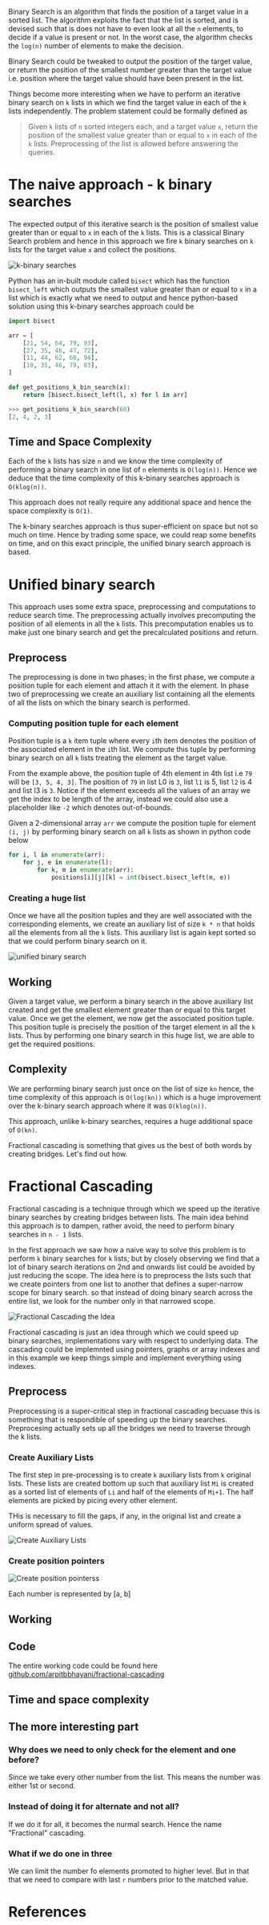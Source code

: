 Binary Search is an algorithm that finds the position of a target value in a sorted list. The algorithm exploits the fact that the list is sorted, and is devised such that is does not have to even look at all the `n` elements, to decide if a value is present or not. In the worst case, the algorithm checks the `log(n)` number of elements to make the decision.

Binary Search could be tweaked to output the position of the target value, or return the position of the smallest number greater than the target value i.e. position where the target value should have been present in the list.

Things become more interesting when we have to perform an iterative binary search on `k` lists in which we find the target value in each of the `k` lists independently. The problem statement could be formally defined as

> Given `k` lists of `n` sorted integers each, and a target value `x`, return the position of the smallest value greater than or equal to `x` in each of the `k` lists. Preprocessing of the list is allowed before answering the queries.

# The naive approach - k binary searches
The expected output of this iterative search is the position of smallest value greater than or equal to `x` in each of the `k` lists. This is a classical Binary Search problem and hence in this approach we fire `k` binary searches on `k` lists for the target value `x` and collect the positions.

![k-binary searches](https://user-images.githubusercontent.com/4745789/81492614-dbf21500-92b6-11ea-9f75-29eb3522186f.png)

Python has an in-built module called `bisect` which has the function `bisect_left` which outputs the smallest value greater than or equal to `x` in a list which is exactly what we need to output and hence python-based solution using this k-binary searches approach could be 

```py
import bisect

arr = [
    [21, 54, 64, 79, 93],
    [27, 35, 46, 47, 72],
    [11, 44, 62, 66, 94],
    [10, 35, 46, 79, 83],
]

def get_positions_k_bin_search(x): 
    return [bisect.bisect_left(l, x) for l in arr]

>>> get_positions_k_bin_search(60)
[2, 4, 2, 3]
```

## Time and Space Complexity
Each of the `k` lists has size `n` and we know the time complexity of performing a binary search in one list of `n` elements is `O(log(n))`. Hence we deduce that the time complexity of this k-binary searches approach is `O(klog(n))`. 

This approach does not really require any additional space and hence the space complexity is `O(1)`.

The k-binary searches approach is thus super-efficient on space but not so much on time. Hence by trading some space, we could reap some benefits on time, and on this exact principle, the unified binary search approach is based.

# Unified binary search
This approach uses some extra space, preprocessing and computations to reduce search time. The preprocessing actually involves precomputing the position of all elements in all the `k` lists. This precomputation enables us to make just one binary search and get the precalculated positions and return.

## Preprocess
The preprocessing is done in two phases; in the first phase, we compute a position tuple for each element and attach it it with the element. In phase two of preprocessing we create an auxiliary list containing all the elements of all the lists on which the binary search is performed.

### Computing position tuple for each element
Position tuple is a `k` item tuple where every `i`th item denotes the position of the associated element in the `i`th list. We compute this tuple by performing binary search on all `k` lists treating the element as the target value.

From the example above, the position tuple of 4th element in 4th list i.e `79` will be `[3, 5, 4, 3]`. The position of `79` in list L0 is `3`, list `l1` is 5, list `l2` is 4 and list l3 is `3`. Notice if the element exceeds all the values of an array we get the index to be length of the array, instead we could also use a placeholder like `-2` which denotes out-of-bounds.

Given a 2-dimensional array `arr` we compute the position tuple for element `(i, j)` by performing binary search on all `k` lists as shown in python code below

```py
for i, l in enumerate(arr):
    for j, e in enumerate(l):
        for k, m in enumerate(arr):
            positions[i][j][k] = int(bisect.bisect_left(m, e))
```

### Creating a huge list
Once we have all the position tuples and they are well associated with the corresponding elements, we create an auxiliary list of size `k * n` that holds all the elements from all the `k` lists. This auxiliary list is again kept sorted so that we could perform binary search on it.

![unified binary search](https://user-images.githubusercontent.com/4745789/81492609-ca107200-92b6-11ea-8fdf-999852f4d9b1.png)

## Working
Given a target value, we perform a binary search in the above auxiliary list created and get the smallest element greater than or equal to this target value. Once we get the element, we now get the associated position tuple. This position tuple is precisely the position of the target element in all the `k` lists. Thus by performing one binary search in this huge list, we are able to get the required positions.

## Complexity
We are performing binary search just once on the list of size `kn` hence, the time complexity of this approach is `O(log(kn))` which is a huge improvement over the k-binary search approach where it was `O(klog(n))`.

This approach, unlike k-binary searches, requires a huge additional space of `O(kn)`.

Fractional cascading is something that gives us the best of both words by creating bridges. Let's find out how.

# Fractional Cascading
Fractional cascading is a technique through which we speed up the iterative binary searches by creating bridges between lists. The main idea behind this approach is to dampen, rather avoid, the need to perform binary searches in `n - 1` lists.

In the first approach we saw how a naive way to solve this problem is to perform `k` binary searches for `k` lists; but by closely observing we find that a lot of binary search iterations on 2nd and onwards list could be avoided by just reducing the scope. The idea here is to preprocess the lists such that we create pointers from one list to another that defines a super-narrow scope for binary search. so that instead of doing binary search across the entire list, we look for the number only in that narrowed scope.

![Fractional Cascading the Idea](https://user-images.githubusercontent.com/4745789/81495324-241c3200-92cd-11ea-9d7d-9c9b0911071b.png)

Fractional cascading is just an idea through which we could speed up binary searches, implementations vary with respect to underlying data. The cascading could be implemnted using pointers, graphs or array indexes and in this example we keep things simple and implement everything using indexes.

## Preprocess
Preprocessing is a super-critical step in fractional cascading becuase this is something that is respondible of speeding up the binary searches. Preprocesing actually sets up all the bridges we need to traverse through the k lists.

### Create Auxiliary Lists
The first step in pre-processing is to create `k` auxiliary lists from `k` original lists. These lists are created bottom up such that auxiliary list `Mi` is created as a sorted list of elements of `Li` and half of the elements of `Mi+1`. The half elements are picked by picing every other element.

THis is necessary to fill the gaps, if any, in the original list and create a uniform spread of values.

![Create Auxiliary Lists](https://user-images.githubusercontent.com/4745789/81494077-8112ea80-92c3-11ea-9416-bb2422334744.png)


### Create position pointers

![Create position pointerss](https://user-images.githubusercontent.com/4745789/81494709-92122a80-92c8-11ea-89c0-e180a735eb2d.png)

Each number is represented by [a, b]

## Working

## Code

The entire working code could be found here [github.com/arpitbbhayani/fractional-cascading](https://github.com/arpitbbhayani/fractional-cascading/blob/master/fractional-cascading.ipynb)

## Time and space complexity

## The more interesting part

### Why does we need to only check for the element and one before?
Since we take every other number from the list. This means the number was either 1st or second.

### Instead of doing it for alternate and not all?
If we do it for all, it becomes the nurmal search. Hence the name "Fractional" cascading.

### What if we do one in three
We can limit the number fo elements promoted to higher level. But in that that we need to compare with last `r` numbers prior to the matched value.

# References
